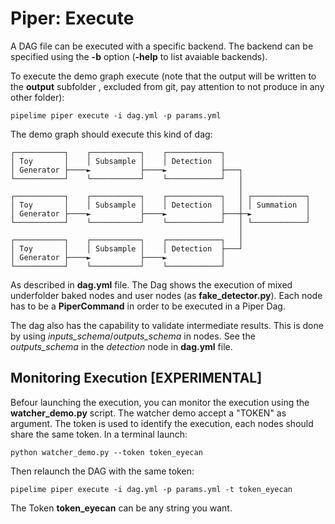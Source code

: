 # Piper: Execute

A DAG file can be executed with a specific backend. The backend can be specified using the **-b** option (**-help** to list avaiable backends). 

To execute the demo graph execute (note that the output will be written to the **output** subfolder , excluded from git, pay attention to not produce in any other folder):

```
pipelime piper execute -i dag.yml -p params.yml
```

The demo graph should execute this kind of dag:

```
┌───────────┐    ┌───────────┐    ┌────────────┐
│ Toy       │    │ Subsample │    │ Detection  │
│ Generator ├────►           ├────►            ├───┐
└───────────┘    └───────────┘    └────────────┘   │
                                                   │
┌───────────┐    ┌───────────┐    ┌────────────┐   │ ┌────────────┐
│ Toy       │    │ Subsample │    │ Detection  │   │ │ Summation  │
│ Generator ├────►           ├────►            ├───┼─►            │
└───────────┘    └───────────┘    └────────────┘   │ └────────────┘
                                                   │
┌───────────┐    ┌───────────┐    ┌────────────┐   │
│ Toy       │    │ Subsample │    │ Detection  ├───┘
│ Generator ├────►           ├────►            │
└───────────┘    └───────────┘    └────────────┘
```

As described in **dag.yml** file. The Dag shows the execution of mixed underfolder baked
nodes and user nodes (as **fake_detector.py**). Each node has to be a **PiperCommand** in 
order to be executed in a Piper Dag.

The dag also has the capability to validate intermediate results. This is done by using *inputs_schema*/*outputs_schema* in nodes. See the *outputs_schema* in the *detection* node 
in **dag.yml** file. 



## Monitoring Execution [EXPERIMENTAL]

Befour launching the execution, you can monitor the execution using the **watcher_demo.py** script. The watcher demo accept a "TOKEN" as argument. The token is used to identify the execution, each nodes should share the same token. In a terminal launch:

```
python watcher_demo.py --token token_eyecan
```

Then relaunch the DAG with the same token:

```
pipelime piper execute -i dag.yml -p params.yml -t token_eyecan
```

The Token **token_eyecan** can be any string you want.
